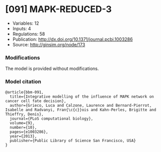 # \[091\] MAPK-REDUCED-3

 - Variables: 12
 - Inputs: 4
 - Regulations: 58
 - Publication: http://dx.doi.org/10.1371/journal.pcbi.1003286
 - Source: http://ginsim.org/node/173


### Modifications

The model is provided without modifications.

### Model citation

```
@article{bbm-091,
  title={Integrative modelling of the influence of MAPK network on cancer cell fate decision},
  author={Grieco, Luca and Calzone, Laurence and Bernard-Pierrot, Isabelle and Radvanyi, Fran{\c{c}}ois and Kahn-Perles, Brigitte and Thieffry, Denis},
  journal={PLoS computational biology},
  volume={9},
  number={10},
  pages={e1003286},
  year={2013},
  publisher={Public Library of Science San Francisco, USA}
}

```

